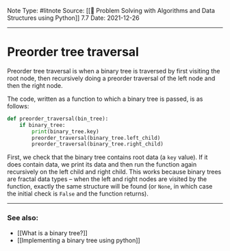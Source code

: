 Note Type: #litnote
Source: [[📖 Problem Solving with Algorithms and Data Structures using Python]] 7.7
Date: 2021-12-26

---
# Preorder tree traversal
Preorder tree traversal is when a binary tree is traversed by first visiting the root node, then recursively doing a preorder traversal of the left node and then the right node.

The code, written as a function to which a binary tree is passed, is as follows:
```python
def preorder_traversal(bin_tree):
	if binary_tree:
		print(binary_tree.key)
		preorder_traversal(binary_tree.left_child)
		preorder_traversal(binary_tree.right_child)
```

First, we check that the binary tree contains root data (a `key` value). If it does contain data, we print its data and then run the function again recursively on the left child and right child. This works because binary trees are fractal data types – when the left and right nodes are visited by the function, exactly the same structure will be found (or `None`, in which case the initial check is `False` and the function returns).

---
### See also:
- [[What is a binary tree?]]
- [[Implementing a binary tree using python]]